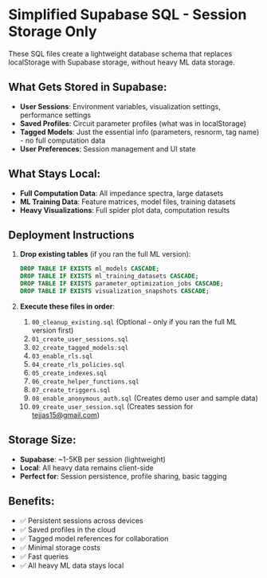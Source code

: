 # Simplified Supabase SQL - Session Storage Only

These SQL files create a lightweight database schema that replaces localStorage with Supabase storage, without heavy ML data storage.

## What Gets Stored in Supabase:
- **User Sessions**: Environment variables, visualization settings, performance settings
- **Saved Profiles**: Circuit parameter profiles (what was in localStorage)
- **Tagged Models**: Just the essential info (parameters, resnorm, tag name) - no full computation data
- **User Preferences**: Session management and UI state

## What Stays Local:
- **Full Computation Data**: All impedance spectra, large datasets
- **ML Training Data**: Feature matrices, model files, training datasets
- **Heavy Visualizations**: Full spider plot data, computation results

## Deployment Instructions

1. **Drop existing tables** (if you ran the full ML version):
   ```sql
   DROP TABLE IF EXISTS ml_models CASCADE;
   DROP TABLE IF EXISTS ml_training_datasets CASCADE;
   DROP TABLE IF EXISTS parameter_optimization_jobs CASCADE;
   DROP TABLE IF EXISTS visualization_snapshots CASCADE;
   ```

2. **Execute these files in order**:
   1. `00_cleanup_existing.sql` (Optional - only if you ran the full ML version first)
   2. `01_create_user_sessions.sql`
   3. `02_create_tagged_models.sql` 
   4. `03_enable_rls.sql`
   5. `04_create_rls_policies.sql`
   6. `05_create_indexes.sql`
   7. `06_create_helper_functions.sql`
   8. `07_create_triggers.sql`
   9. `08_enable_anonymous_auth.sql` (Creates demo user and sample data)
   10. `09_create_user_session.sql` (Creates session for tejjas15@gmail.com)

## Storage Size:
- **Supabase**: ~1-5KB per session (lightweight)
- **Local**: All heavy data remains client-side
- **Perfect for**: Session persistence, profile sharing, basic tagging

## Benefits:
- ✅ Persistent sessions across devices
- ✅ Saved profiles in the cloud  
- ✅ Tagged model references for collaboration
- ✅ Minimal storage costs
- ✅ Fast queries
- ✅ All heavy ML data stays local